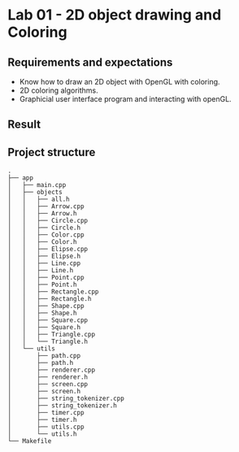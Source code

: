 # Lab 01 - 2D object drawing and Coloring

## Requirements and expectations

- Know how to draw an 2D object with OpenGL with coloring.
- 2D coloring algorithms.
- Graphicial user interface program and interacting with openGL.

## Result


## Project structure

```
.
├── app
│   ├── main.cpp
│   ├── objects
│   │   ├── all.h
│   │   ├── Arrow.cpp
│   │   ├── Arrow.h
│   │   ├── Circle.cpp
│   │   ├── Circle.h
│   │   ├── Color.cpp
│   │   ├── Color.h
│   │   ├── Elipse.cpp
│   │   ├── Elipse.h
│   │   ├── Line.cpp
│   │   ├── Line.h
│   │   ├── Point.cpp
│   │   ├── Point.h
│   │   ├── Rectangle.cpp
│   │   ├── Rectangle.h
│   │   ├── Shape.cpp
│   │   ├── Shape.h
│   │   ├── Square.cpp
│   │   ├── Square.h
│   │   ├── Triangle.cpp
│   │   └── Triangle.h
│   └── utils
│       ├── path.cpp
│       ├── path.h
│       ├── renderer.cpp
│       ├── renderer.h
│       ├── screen.cpp
│       ├── screen.h
│       ├── string_tokenizer.cpp
│       ├── string_tokenizer.h
│       ├── timer.cpp
│       ├── timer.h
│       ├── utils.cpp
│       └── utils.h
└── Makefile

```